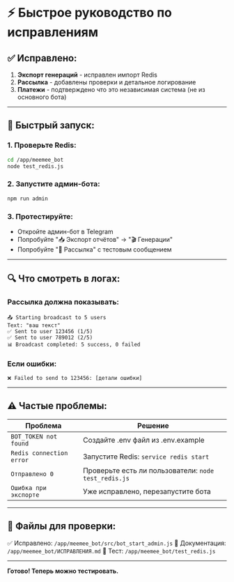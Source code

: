 # ⚡ Быстрое руководство по исправлениям

## ✅ Исправлено:

1. **Экспорт генераций** - исправлен импорт Redis
2. **Рассылка** - добавлены проверки и детальное логирование
3. **Платежи** - подтверждено что это независимая система (не из основного бота)

---

## 🚀 Быстрый запуск:

### 1. Проверьте Redis:
```bash
cd /app/meemee_bot
node test_redis.js
```

### 2. Запустите админ-бота:
```bash
npm run admin
```

### 3. Протестируйте:
- Откройте админ-бот в Telegram
- Попробуйте "📥 Экспорт отчётов" → "🎬 Генерации"
- Попробуйте "📢 Рассылка" с тестовым сообщением

---

## 🔍 Что смотреть в логах:

### Рассылка должна показывать:
```
📤 Starting broadcast to 5 users
Text: "ваш текст"
✅ Sent to user 123456 (1/5)
✅ Sent to user 789012 (2/5)
📊 Broadcast completed: 5 success, 0 failed
```

### Если ошибки:
```
❌ Failed to send to 123456: [детали ошибки]
```

---

## ⚠️ Частые проблемы:

| Проблема | Решение |
|----------|---------|
| `BOT_TOKEN not found` | Создайте .env файл из .env.example |
| `Redis connection error` | Запустите Redis: `service redis start` |
| `Отправлено 0` | Проверьте есть ли пользователи: `node test_redis.js` |
| `Ошибка при экспорте` | Уже исправлено, перезапустите бота |

---

## 📂 Файлы для проверки:

✅ Исправлено: `/app/meemee_bot/src/bot_start_admin.js`
📄 Документация: `/app/meemee_bot/ИСПРАВЛЕНИЯ.md`
🧪 Тест: `/app/meemee_bot/test_redis.js`

---

**Готово! Теперь можно тестировать.**
